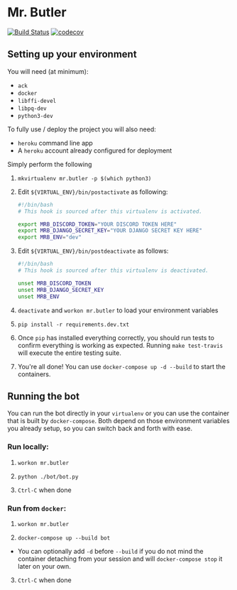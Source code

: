 # Mr. Butler

[![Build Status](https://travis-ci.org/urda/mr.butler.svg?branch=master)](https://travis-ci.org/urda/mr.butler)
[![codecov](https://codecov.io/gh/urda/mr.butler/branch/master/graph/badge.svg)](https://codecov.io/gh/urda/mr.butler)

## Setting up your environment

You will need (at minimum):

- `ack`
- `docker`
- `libffi-devel`
- `libpq-dev`
- `python3-dev`

To fully use / deploy the project you will also need:

- `heroku` command line app
- A `heroku` account already configured for deployment

Simply perform the following

1. `mkvirtualenv mr.butler -p $(which python3)`

2. Edit `${VIRTUAL_ENV}/bin/postactivate` as following:

    ```bash
    #!/bin/bash
    # This hook is sourced after this virtualenv is activated.

    export MRB_DISCORD_TOKEN="YOUR DISCORD TOKEN HERE"
    export MRB_DJANGO_SECRET_KEY="YOUR DJANGO SECRET KEY HERE"
    export MRB_ENV="dev"
    ```

3. Edit `${VIRTUAL_ENV}/bin/postdeactivate` as follows:

    ```bash
    #!/bin/bash
    # This hook is sourced after this virtualenv is deactivated.

    unset MRB_DISCORD_TOKEN
    unset MRB_DJANGO_SECRET_KEY
    unset MRB_ENV
    ```

4. `deactivate` and `workon mr.butler` to load your environment variables

5. `pip install -r requirements.dev.txt`

6. Once `pip` has installed everything correctly, you should run tests to
   confirm everything is working as expected. Running `make test-travis` will
   execute the entire testing suite.

7. You're all done! You can use `docker-compose up -d --build` to start
   the containers.

## Running the bot

You can run the bot directly in your `virtualenv` or you can use the container
that is built by `docker-compose`. Both depend on those environment variables
you already setup, so you can switch back and forth with ease.

### Run locally:

1. `workon mr.butler`

2. `python ./bot/bot.py`

3. `Ctrl-C` when done

### Run from `docker`:

1. `workon mr.butler`

2. `docker-compose up --build bot`
  - You can optionally add `-d` before `--build` if you do not mind the
    container detaching from your session and will `docker-compose stop` it
    later on your own.

3. `Ctrl-C` when done
